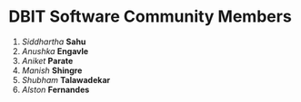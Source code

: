 # DBIT Software Community Members

1. *Siddhartha* **Sahu**
1. *Anushka* **Engavle**
1. *Aniket* **Parate**
2. *Manish* **Shingre**
3. *Shubham* **Talawadekar**
1. *Alston* **Fernandes**
